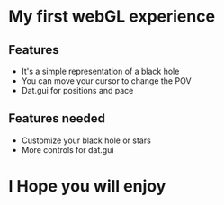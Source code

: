 # My first webGL experience

## Features
 - It's a simple representation of a black hole
 - You can move your cursor to change the POV
 - Dat.gui for positions and pace

## Features needed
 - Customize your black hole or stars
 - More controls for dat.gui

# I Hope you will enjoy